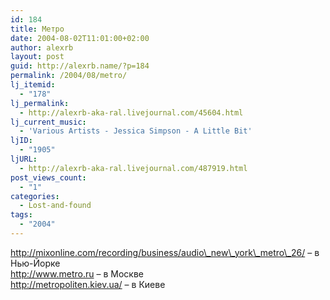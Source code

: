 ```yaml
---
id: 184
title: Метро
date: 2004-08-02T11:01:00+02:00
author: alexrb
layout: post
guid: http://alexrb.name/?p=184
permalink: /2004/08/metro/
lj_itemid:
  - "178"
lj_permalink:
  - http://alexrb-aka-ral.livejournal.com/45604.html
lj_current_music:
  - 'Various Artists - Jessica Simpson - A Little Bit'
ljID:
  - "1905"
ljURL:
  - http://alexrb-aka-ral.livejournal.com/487919.html
post_views_count:
  - "1"
categories:
  - Lost-and-found
tags:
  - "2004"
---
```

http://mixonline.com/recording/business/audio\_new\_york\_metro\_26/ &#8211; в Нью-Йорке  
http://www.metro.ru &#8211; в Москве  
http://metropoliten.kiev.ua/ &#8211; в Киеве